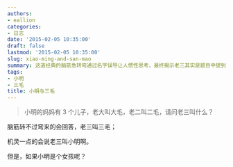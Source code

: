 ```yaml
---
authors:
- eallion
categories:
- 日志
date: '2015-02-05 10:35:00'
draft: false
lastmod: '2015-02-05 10:35:00'
slug: xiao-ming-and-san-mao
summary: 这道经典的脑筋急转弯通过名字误导让人惯性思考，最终揭示老三其实是题目中提到的“小明”。即使假设小明是女孩，答案依然成立，巧妙展现了逻辑陷阱与思维定式的趣味性！
tags:
- 小明
- 三毛
title: 小明与三毛
---
```

> 小明的妈妈有 3 个儿子，老大叫大毛，老二叫二毛，请问老三叫什么？

脑筋转不过弯来的会回答，老三叫三毛；

机灵一点的会说老三叫小明啊。

但是，如果小明是个女孩呢？
